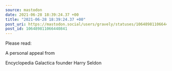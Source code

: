 ```yaml
---
source: mastodon
date: 2021-06-28 18:39:24.37 +00
title: "2021-06-28 18:39:24.37 +00"
post_uri: https://mastodon.social/users/gravely/statuses/106489811066440841
post_id: 106489811066440841
---
```

Please read:

A personal appeal from

Encyclopedia Galactica founder Harry Seldon


